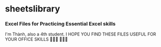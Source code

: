 # sheetslibrary
### Excel Files for Practicing Essential Excel skills
I'm Thành, also a 4th student.
I HOPE YOU FIND THESE FILES USEFUL FOR YOUR OFFICE SKILLS 🐶🐶🐶 🌭🌭🌭
